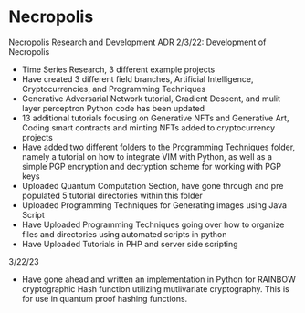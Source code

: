 # Necropolis
Necropolis Research and Development ADR
2/3/22: Development of Necropolis
  + Time Series Research, 3 different example projects
  + Have created 3 different field branches, Artificial Intelligence, Cryptocurrencies, and Programming Techniques
  + Generative Adversarial Network tutorial, Gradient Descent, and mulit layer perceptron Python code has been updated
  + 13 additional tutorials focusing on Generative NFTs and Generative Art, Coding smart contracts and minting NFTs added to cryptocurrency projects
  + Have added two different folders to the Programming Techniques folder, namely a tutorial on how to integrate VIM with Python, as well as a simple PGP encryption and decryption scheme for working with PGP keys
  + Uploaded Quantum Computation Section, have gone through and pre populated 5 tutorial directories within this folder
  + Uploaded Programming Techniques for Generating images using Java Script
  + Have Uploaded Programming Techniques going over how to organize files and directories using automated scripts in python
  + Have Uploaded Tutorials in PHP and server side scripting

3/22/23
+ Have gone ahead and written an implementation in Python for RAINBOW cryptographic Hash function utilizing mutlivariate cryptography. This is for use in quantum proof hashing functions. 
